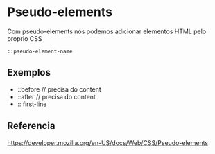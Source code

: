 # Pseudo-elements

Com pseudo-elements nós podemos adicionar elementos HTML pelo proprio CSS

`::pseudo-element-name`

## Exemplos

* ::before // precisa do content
* ::after // precisa do content
* :: first-line

## Referencia

https://developer.mozilla.org/en-US/docs/Web/CSS/Pseudo-elements